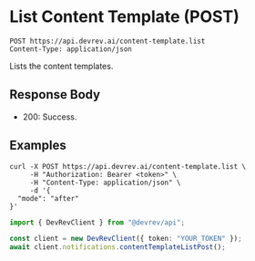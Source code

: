 # List Content Template (POST)

```http
POST https://api.devrev.ai/content-template.list
Content-Type: application/json
```

Lists the content templates.



## Response Body

- 200: Success.

## Examples

```shell
curl -X POST https://api.devrev.ai/content-template.list \
     -H "Authorization: Bearer <token>" \
     -H "Content-Type: application/json" \
     -d '{
  "mode": "after"
}'
```

```typescript
import { DevRevClient } from "@devrev/api";

const client = new DevRevClient({ token: "YOUR_TOKEN" });
await client.notifications.contentTemplateListPost();

```